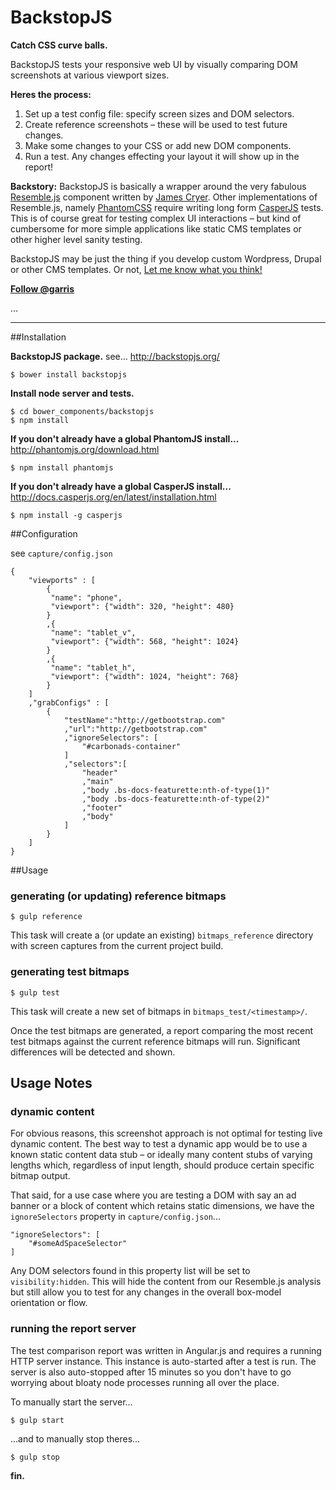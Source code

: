 BackstopJS
==========

**Catch CSS curve balls.**


BackstopJS tests your responsive web UI by visually comparing DOM screenshots at various viewport sizes.

**Heres the process:**

1. Set up a test config file: specify screen sizes and DOM selectors.
2. Create reference screenshots – these will be used to test future changes.
3. Make some changes to your CSS or add new DOM components.
4. Run a test. Any changes effecting your layout it will show up in the report!

    
**Backstory:** BackstopJS is basically a wrapper around the very fabulous [Resemble.js](https://github.com/Huddle/Resemble.js) component written by [James Cryer](https://github.com/jamescryer). Other implementations of Resemble.js, namely [PhantomCSS](https://github.com/Huddle/PhantomCSS) require writing long form [CasperJS](http://casperjs.org) tests. This is of course great for testing complex UI interactions – but kind of cumbersome for more simple applications like static CMS templates or other higher level sanity testing. 

BackstopJS may be just the thing if you develop custom Wordpress, Drupal or other CMS templates.  Or not, [Let me know what you think!](https://twitter.com/garris)

<strong><a href="https://twitter.com/garris" class="twitter-follow-button" data-show-count="false">Follow @garris</a></strong>
<script>!function(d,s,id){var js,fjs=d.getElementsByTagName(s)[0],p=/^http:/.test(d.location)?'http':'https';if(!d.getElementById(id)){js=d.createElement(s);js.id=id;js.src=p+'://platform.twitter.com/widgets.js';fjs.parentNode.insertBefore(js,fjs);}}(document, 'script', 'twitter-wjs');</script>



...


---



##Installation

**BackstopJS package.**  see... http://backstopjs.org/
    
    $ bower install backstopjs

**Install node server and tests.**

    $ cd bower_components/backstopjs
    $ npm install

**If you don't already have a global PhantomJS install...** http://phantomjs.org/download.html

    $ npm install phantomjs

**If you don't already have a global CasperJS install...** http://docs.casperjs.org/en/latest/installation.html
    
    $ npm install -g casperjs




##Configuration

see `capture/config.json`

	{
		"viewports" : [
			{
			 "name": "phone",
			 "viewport": {"width": 320, "height": 480}
			}
			,{
			 "name": "tablet_v",
			 "viewport": {"width": 568, "height": 1024}
			}
			,{
			 "name": "tablet_h",
			 "viewport": {"width": 1024, "height": 768}
			}
		]
		,"grabConfigs" : [
			{
				"testName":"http://getbootstrap.com"
				,"url":"http://getbootstrap.com"
				,"ignoreSelectors": [
					"#carbonads-container"
				]
				,"selectors":[
					"header"
					,"main"
					,"body .bs-docs-featurette:nth-of-type(1)"
					,"body .bs-docs-featurette:nth-of-type(2)"
					,"footer"
					,"body"
				]
			}
		]
	}
    


##Usage

### generating (or updating) reference bitmaps

    $ gulp reference

This task will create a (or update an existing) `bitmaps_reference` directory with screen captures from the current project build.


### generating test bitmaps

    $ gulp test

This task will create a new set of bitmaps in `bitmaps_test/<timestamp>/`.  

Once the test bitmaps are generated, a report comparing the most recent test bitmaps against the current reference bitmaps will run. Significant differences will be detected and shown. 


## Usage Notes

### dynamic content

For obvious reasons, this screenshot approach is not optimal for testing live dynamic content. The best way to test a dynamic app would be to use a known static content data stub – or ideally many content stubs of varying lengths which, regardless of input length, should produce certain specific bitmap output.

That said, for a use case where you are testing a DOM with say an ad banner or a block of content which retains static dimensions, we have the `ignoreSelectors` property in `capture/config.json`...

    "ignoreSelectors": [
    	"#someAdSpaceSelector"
    ]

Any DOM selectors found in this property list will be set to `visibility:hidden`. This will hide the content from our Resemble.js analysis but still allow you to test for any changes in the overall box-model orientation or flow.


### running the report server

The test comparison report was written in Angular.js and requires a running HTTP server instance.  This instance is auto-started after a test is run.  The server is also auto-stopped after 15 minutes so you don't have to go worrying about bloaty node processes running all over the place.

To manually start the server...

    $ gulp start
    
...and to manually stop theres...

    $ gulp stop
    
    






**fin.**